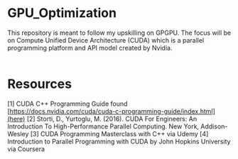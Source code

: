 # GPU_Optimization

This repository is meant to follow my upskilling on GPGPU.  The focus will be on Compute Unified Device Architecture (CUDA) which is a parallel programming platform and API model created by Nvidia.
<br /><br />


# Resources
[1]  CUDA C++ Programming Guide found [https://docs.nvidia.com/cuda/cuda-c-programming-guide/index.html](here)
[2]  Storti, D., Yurtoglu, M. (2016). CUDA For Engineers: An Introduction To High-Performance Parallel Computing.  New York, Addison-Wesley
[3]  CUDA Programming Masterclass with C++ via Udemy
[4]  Introduction to Parallel Programming with CUDA by John Hopkins University via Coursera
